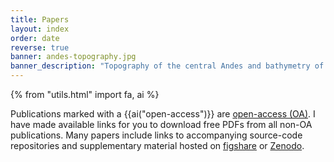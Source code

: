 ```yaml
---
title: Papers
layout: index
order: date
reverse: true
banner: andes-topography.jpg
banner_description: "Topography of the central Andes and bathymetry of the Pacific around off the coast of Chile."
---
```


{% from "utils.html" import fa, ai %}

Publications marked with a {{ai("open-access")}} are
[open-access (OA)](https://en.wikipedia.org/wiki/Open_access).
I have made available links for you to download free PDFs from all non-OA
publications.
Many papers include links to accompanying source-code repositories and
supplementary material hosted on [figshare](http://figshare.com) or
[Zenodo](http://zenodo.org).
